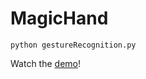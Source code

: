 # MagicHand

`python gestureRecognition.py`

Watch the [demo](https://www.youtube.com/watch?v=J10Yt9SPHpY)!
